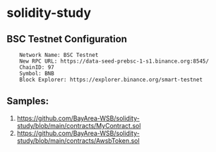 # solidity-study

## BSC Testnet Configuration 
```
    Network Name: BSC Testnet
    New RPC URL: https://data-seed-prebsc-1-s1.binance.org:8545/
    ChainID: 97
    Symbol: BNB
    Block Explorer: https://explorer.binance.org/smart-testnet
```
## Samples:

1. https://github.com/BayArea-WSB/solidity-study/blob/main/contracts/MyContract.sol
2. https://github.com/BayArea-WSB/solidity-study/blob/main/contracts/AwsbToken.sol